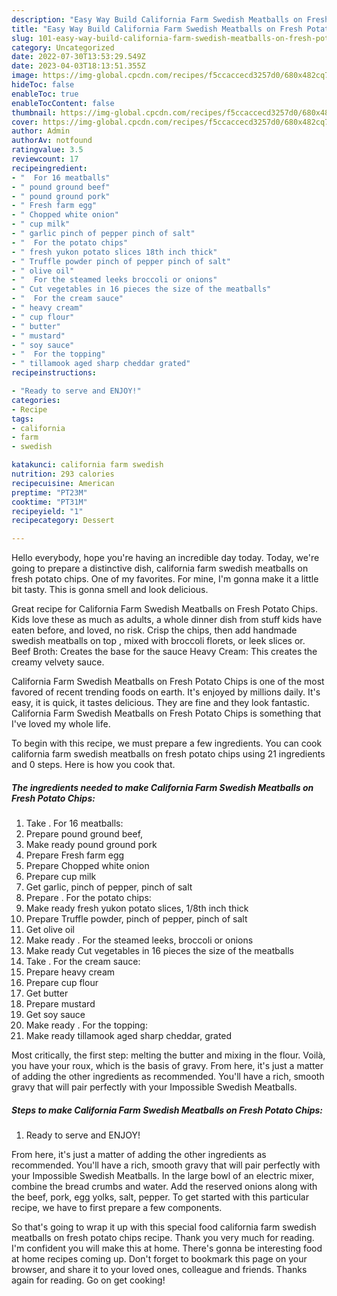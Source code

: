 ```yaml
---
description: "Easy Way Build California Farm Swedish Meatballs on Fresh Potato Chips yang Very Delicious}"
title: "Easy Way Build California Farm Swedish Meatballs on Fresh Potato Chips yang Very Delicious}"
slug: 101-easy-way-build-california-farm-swedish-meatballs-on-fresh-potato-chips-yang-very-delicious
category: Uncategorized
date: 2022-07-30T13:53:29.549Z
date: 2023-04-03T18:13:51.355Z
image: https://img-global.cpcdn.com/recipes/f5ccaccecd3257d0/680x482cq70/california-farm-swedish-meatballs-on-fresh-potato-chips-recipe-main-photo.jpg
hideToc: false
enableToc: true
enableTocContent: false
thumbnail: https://img-global.cpcdn.com/recipes/f5ccaccecd3257d0/680x482cq70/california-farm-swedish-meatballs-on-fresh-potato-chips-recipe-main-photo.jpg
cover: https://img-global.cpcdn.com/recipes/f5ccaccecd3257d0/680x482cq70/california-farm-swedish-meatballs-on-fresh-potato-chips-recipe-main-photo.jpg
author: Admin
authorAv: notfound
ratingvalue: 3.5
reviewcount: 17
recipeingredient:
- "  For 16 meatballs"
- " pound ground beef"
- " pound ground pork"
- " Fresh farm egg"
- " Chopped white onion"
- " cup milk"
- " garlic pinch of pepper pinch of salt"
- "  For the potato chips"
- " fresh yukon potato slices 18th inch thick"
- " Truffle powder pinch of pepper pinch of salt"
- " olive oil"
- "  For the steamed leeks broccoli or onions"
- " Cut vegetables in 16 pieces the size of the meatballs"
- "  For the cream sauce"
- " heavy cream"
- " cup flour"
- " butter"
- " mustard"
- " soy sauce"
- "  For the topping"
- " tillamook aged sharp cheddar grated"
recipeinstructions:

- "Ready to serve and ENJOY!"
categories:
- Recipe
tags:
- california
- farm
- swedish

katakunci: california farm swedish 
nutrition: 293 calories
recipecuisine: American
preptime: "PT23M"
cooktime: "PT31M"
recipeyield: "1"
recipecategory: Dessert

---
```



Hello everybody, hope you're having an incredible day today. Today, we're going to prepare a distinctive dish, california farm swedish meatballs on fresh potato chips. One of my favorites. For mine, I'm gonna make it a little bit tasty. This is gonna smell and look delicious.

Great recipe for California Farm Swedish Meatballs on Fresh Potato Chips. Kids love these as much as adults, a whole dinner dish from stuff kids have eaten before, and loved, no risk. Crisp the chips, then add handmade swedish meatballs on top , mixed with broccoli florets, or leek slices or. Beef Broth: Creates the base for the sauce Heavy Cream: This creates the creamy velvety sauce.

California Farm Swedish Meatballs on Fresh Potato Chips is one of the most favored of recent trending foods on earth. It's enjoyed by millions daily. It's easy, it is quick, it tastes delicious. They are fine and they look fantastic. California Farm Swedish Meatballs on Fresh Potato Chips is something that I've loved my whole life.


To begin with this recipe, we must prepare a few ingredients. You can cook california farm swedish meatballs on fresh potato chips using 21 ingredients and 0 steps. Here is how you cook that.

<!--inarticleads1-->

##### The ingredients needed to make California Farm Swedish Meatballs on Fresh Potato Chips:

1. Take  . For 16 meatballs:
1. Prepare  pound ground beef,
1. Make ready  pound ground pork
1. Prepare  Fresh farm egg
1. Prepare  Chopped white onion
1. Prepare  cup milk
1. Get  garlic, pinch of pepper, pinch of salt
1. Prepare  . For the potato chips:
1. Make ready  fresh yukon potato slices, 1/8th inch thick
1. Prepare  Truffle powder, pinch of pepper, pinch of salt
1. Get  olive oil
1. Make ready  . For the steamed leeks, broccoli or onions
1. Make ready  Cut vegetables in 16 pieces the size of the meatballs
1. Take  . For the cream sauce:
1. Prepare  heavy cream
1. Prepare  cup flour
1. Get  butter
1. Prepare  mustard
1. Get  soy sauce
1. Make ready  . For the topping:
1. Make ready  tillamook aged sharp cheddar, grated


Most critically, the first step: melting the butter and mixing in the flour. Voilà, you have your roux, which is the basis of gravy. From here, it&#39;s just a matter of adding the other ingredients as recommended. You&#39;ll have a rich, smooth gravy that will pair perfectly with your Impossible Swedish Meatballs. 

<!--inarticleads2-->

##### Steps to make California Farm Swedish Meatballs on Fresh Potato Chips:


1. Ready to serve and ENJOY!

From here, it&#39;s just a matter of adding the other ingredients as recommended. You&#39;ll have a rich, smooth gravy that will pair perfectly with your Impossible Swedish Meatballs. In the large bowl of an electric mixer, combine the bread crumbs and water. Add the reserved onions along with the beef, pork, egg yolks, salt, pepper. To get started with this particular recipe, we have to first prepare a few components. 

So that's going to wrap it up with this special food california farm swedish meatballs on fresh potato chips recipe. Thank you very much for reading. I'm confident you will make this at home. There's gonna be interesting food at home recipes coming up. Don't forget to bookmark this page on your browser, and share it to your loved ones, colleague and friends. Thanks again for reading. Go on get cooking!
